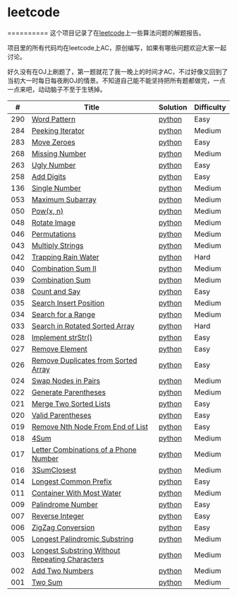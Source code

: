 # leetcode
==========
这个项目记录了在[leetcode](https://oj.leetcode.com)上一些算法问题的解题报告。

项目里的所有代码均在leetcode上AC，原创编写，如果有哪些问题欢迎大家一起讨论。

好久没有在OJ上刷题了，第一题就花了我一晚上的时间才AC，不过好像又回到了当初大一时每日每夜刷OJ的情景。不知道自己能不能坚持把所有题都做完，一点一点来吧，动动脑子不至于生锈掉。

| # | Title | Solution | Difficulty |
|---| ----- | -------- | ---------- |
|290|[Word Pattern](https://leetcode.com/problems/word-pattern/)|[python](./algorithms/WordPattern/WordPattern.md)|Easy|
|284|[Peeking Iterator](https://leetcode.com/problems/peeking-iterator/)|[python](./algorithms/PeekingIterator/PeekingIterator.md)|Medium|
|283|[Move Zeroes](https://leetcode.com/problems/move-zeroes/)|[python](./algorithms/MoveZeroes/MoveZeroes.md)|Easy|
|268|[Missing Number](https://leetcode.com/problems/missing-number/)|[python](./algorithms/MissingNumber/MissingNumber.md)|Medium|
|263|[Ugly Number](https://leetcode.com/problems/ugly-number/)|[python](./algorithms/UglyNumber/UglyNumber.md)|Easy|
|258|[Add Digits](https://leetcode.com/problems/add-digits/)|[python](./algorithms/AddDigits/AddDigits.md)|Easy|
|136|[Single Number](https://leetcode.com/problems/single-number/)|[python](./algorithms/SingleNumber/SingleNumber.md)|Medium|
|053|[Maximum Subarray](https://leetcode.com/problems/maximum-subarray/)|[python](./algorithms/MaximumSubarray/MaximumSubarray.md)|Medium|
|050|[Pow(x, n)](https://leetcode.com/problems/powx-n/)|[python](./algorithms/Powxn/Powxn.md)|Medium|
|048|[Rotate Image](https://leetcode.com/problems/rotate-image/)|[python](./algorithms/RotateImage/RotateImage.md)|Medium|
|046|[Permutations](https://leetcode.com/problems/permutations/)|[python](./algorithms/Permutations/Permutations.md)|Medium|
|043|[Multiply Strings](https://leetcode.com/problems/multiply-strings/)|[python](./algorithms/MultiplyStrings/MultiplyStrings.md)|Medium|
|042|[Trapping Rain Water](https://leetcode.com/problems/trapping-rain-water/)|[python](./algorithms/TrappingRainWater/TrappingRainWater.md)|Hard|
|040|[Combination Sum II](https://leetcode.com/problems/combination-sum-ii/)|[python](./algorithms/CombinationSumII/CombinationSumII.md)|Medium|
|039|[Combination Sum](https://leetcode.com/problems/combination-sum/)|[python](./algorithms/CombinationSum/CombinationSum.md)|Medium|
|038|[Count and Say](https://leetcode.com/problems/count-and-say/)|[python](./algorithms/CountandSay/CountandSay.md)|Easy|
|035|[Search Insert Position](https://leetcode.com/problems/search-insert-position/)|[python](./algorithms/SearchInsertPosition/SearchInsertPosition.md)|Medium|
|034|[Search for a Range](https://leetcode.com/problems/search-for-a-range/)|[python](./algorithms/SearchforaRange/SearchforaRange.md)|Medium|
|033|[Search in Rotated Sorted Array](https://leetcode.com/problems/search-in-rotated-sorted-array/)|[python](./algorithms/SearchinRotatedSortedArray/SearchinRotatedSortedArray.md)|Hard|
|028|[Implement strStr()](https://leetcode.com/problems/implement-strstr/)|[python](./algorithms/ImplementStr/ImplementStr.md)|Easy|
|027|[Remove Element](https://leetcode.com/problems/remove-element/)|[python](./algorithms/RemoveElement/RemoveElement.md)|Easy|
|026|[Remove Duplicates from Sorted Array](https://leetcode.com/problems/remove-duplicates-from-sorted-array/)|[python](./algorithms/RemoveDuplicatesfromSortedArray/RemoveDuplicatesfromSortedArray.md)|Easy|
|024|[Swap Nodes in Pairs](https://leetcode.com/problems/swap-nodes-in-pairs/)|[python](./algorithms/SwapNodesinPairs/SwapNodesinPairs.md)|Medium|
|022|[Generate Parentheses](https://leetcode.com/problems/generate-parentheses/)|[python](./algorithms/GenerateParentheses/GenerateParentheses.md)|Medium|
|021|[Merge Two Sorted Lists](https://leetcode.com/problems/merge-two-sorted-lists/)|[python](./algorithms/MergeTwoSortedLists/MergeTwoSortedLists.md)|Easy|
|020|[Valid Parentheses](https://leetcode.com/problems/valid-parentheses/)|[python](./algorithms/ValidParentheses/ValidParentheses.md)|Easy|
|019|[Remove Nth Node From End of List](https://leetcode.com/problems/remove-nth-node-from-end-of-list/)|[python](./algorithms/RemoveNthNodeFromEndofList/RemoveNthNodeFromEndofList.md)|Easy|
|018|[4Sum](https://leetcode.com/problems/4Sum/)|[python](./algorithms/4Sum/4Sum.md)|Medium|
|017|[Letter Combinations of a Phone Number](https://leetcode.com/problems/letter-combinations-of-a-phone-number/)|[python](./algorithms/LetterCombinationsofaPhoneNumber/LetterCombinationsofaPhoneNumber.md)|Medium|
|016|[3SumClosest](https://leetcode.com/problems/3sum-closest/)|[python](./algorithms/3SumClosest/3SumClosest.md)|Medium|
|014|[Longest Common Prefix](https://leetcode.com/problems/longest-common-prefix/)|[python](./algorithms/LongestCommonPrefix/LongestCommonPrefix.md)|Easy|
|011|[Container With Most Water](https://leetcode.com/problems/container-with-most-water/)|[python](./algorithms/ContainerWithMostWater/ContainerWithMostWater.md)|Medium|
|009|[Palindrome Number](https://leetcode.com/problems/palindrome-number/)|[python](./algorithms/PalindromeNumber/PalindromeNumber.md)|Easy|
|007|[Reverse Integer](https://leetcode.com/problems/reverse-integer/)|[python](./algorithms/ReverseInteger/ReverseInteger.md)|Easy|
|006|[ZigZag Conversion](https://leetcode.com/problems/zigzag-conversion/)|[python](./algorithms/ZigZagConversion/ZigZagConversion.md)|Easy|
|005|[Longest Palindromic Substring](https://leetcode.com/problems/longest-palindromic-substring/)|[python](./algorithms/LongestPalindromicSubstring/LongestPalindromicSubstring.md)|Medium|
|003|[Longest Substring Without Repeating Characters](https://leetcode.com/problems/longest-substring-without-repeating-characters/)|[python](./algorithms/LongestSubstringWithoutRepeatingCharacters/LongestSubstringWithoutRepeatingCharacters.md)|Medium|
|002|[Add Two Numbers](https://leetcode.com/problems/add-two-numbers/)|[python](./algorithms/AddTwoNumbers/AddTwoNumbers.md)|Medium|
|001|[Two Sum](https://oj.leetcode.com/problems/two-sum/)|[python](./algorithms/TwoSum/TwoSum.md)|Medium|
